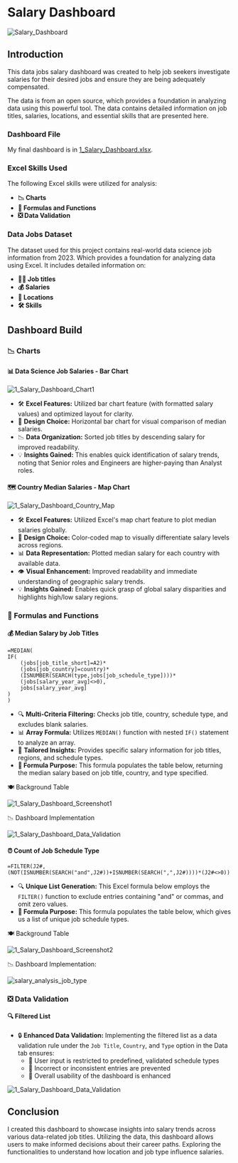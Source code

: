 # Salary Dashboard

![_Salary_Dashboard_](https://github.com/user-attachments/assets/6364bed4-3850-42de-807d-a94a7749a1c8)

## Introduction

This data jobs salary dashboard was created to help job seekers investigate salaries for their desired jobs and ensure they are being adequately compensated. 

The data is from an open source, which provides a foundation in analyzing data using this powerful tool. The data contains detailed information on job titles, salaries, locations, and essential skills that are presented here.

### Dashboard File
My final dashboard is in [1_Salary_Dashboard.xlsx](1_Salary_Dashboard.xlsx).

### Excel Skills Used

The following Excel skills were utilized for analysis:

- **📉 Charts**
- **🧮 Formulas and Functions**
- **❎ Data Validation**

### Data Jobs Dataset

The dataset used for this project contains real-world data science job information from 2023. Which provides a foundation for analyzing data using Excel. It includes detailed information on:

- **👨‍💼 Job titles**
- **💰 Salaries**
- **📍 Locations**
- **🛠️ Skills**

## Dashboard Build

### 📉 Charts

#### 📊 Data Science Job Salaries - Bar Chart   


![1_Salary_Dashboard_Chart1](https://github.com/user-attachments/assets/8be7b610-83bc-450f-9683-0a22477d19ea)   

- 🛠️ **Excel Features:** Utilized bar chart feature (with formatted salary values) and optimized layout for clarity.
- 🎨 **Design Choice:** Horizontal bar chart for visual comparison of median salaries.
- 📉 **Data Organization:** Sorted job titles by descending salary for improved readability.
- 💡 **Insights Gained:** This enables quick identification of salary trends, noting that Senior roles and Engineers are higher-paying than Analyst roles.

#### 🗺️ Country Median Salaries - Map Chart

![1_Salary_Dashboard_Country_Map](https://github.com/user-attachments/assets/79e9c61d-3532-42f3-b219-343a0619d897)


- 🛠️ **Excel Features:** Utilized Excel's map chart feature to plot median salaries globally.
- 🎨 **Design Choice:** Color-coded map to visually differentiate salary levels across regions.
- 📊 **Data Representation:** Plotted median salary for each country with available data.
- 👁️ **Visual Enhancement:** Improved readability and immediate understanding of geographic salary trends.
- 💡 **Insights Gained:** Enables quick grasp of global salary disparities and highlights high/low salary regions.

### 🧮 Formulas and Functions

#### 💰 Median Salary by Job Titles

```
=MEDIAN(
IF(
    (jobs[job_title_short]=A2)*
    (jobs[job_country]=country)*
    (ISNUMBER(SEARCH(type,jobs[job_schedule_type])))*
    (jobs[salary_year_avg]<>0),
    jobs[salary_year_avg]
)
)
```

- 🔍 **Multi-Criteria Filtering:** Checks job title, country, schedule type, and excludes blank salaries.
- 📊 **Array Formula:** Utilizes `MEDIAN()` function with nested `IF()` statement to analyze an array.
- 🎯 **Tailored Insights:** Provides specific salary information for job titles, regions, and schedule types.
- **🔢 Formula Purpose:** This formula populates the table below, returning the median salary based on job title, country, and type specified.

🍽️ Background Table


![1_Salary_Dashboard_Screenshot1](https://github.com/user-attachments/assets/d27a21ff-82a2-48ec-a783-c111975bdee4)

📉 Dashboard Implementation

![1_Salary_Dashboard_Data_Validation](https://github.com/user-attachments/assets/4e26c7a1-e8b4-49a9-a565-08a85a37035f)


#### ⏰ Count of Job Schedule Type

```
=FILTER(J2#,(NOT(ISNUMBER(SEARCH("and",J2#))+ISNUMBER(SEARCH(",",J2#))))*(J2#<>0))
```

- 🔍 **Unique List Generation:** This Excel formula below employs the `FILTER()` function to exclude entries containing "and" or commas, and omit zero values.
- **🔢 Formula Purpose:** This formula populates the table below, which gives us a list of unique job schedule types.

🍽️ Background Table


![1_Salary_Dashboard_Screenshot2](https://github.com/user-attachments/assets/90b85a4b-e3d0-40da-b5d9-09820113dcca)

📉 Dashboard Implementation:

![salary_analysis_job_type](https://github.com/user-attachments/assets/21705f53-6b83-4b81-9c23-1f2384bbbe1f)

### ❎ Data Validation

#### 🔍 Filtered List

- 🔒 **Enhanced Data Validation:** Implementing the filtered list as a data validation rule under the `Job Title`, `Country`, and `Type` option in the Data tab ensures:
    - 🎯 User input is restricted to predefined, validated schedule types
    - 🚫 Incorrect or inconsistent entries are prevented
    - 👥 Overall usability of the dashboard is enhanced


![1_Salary_Dashboard_Data_Validation](https://github.com/user-attachments/assets/a6c17529-1058-4adb-a3b2-d52c48069c4f)

## Conclusion

I created this dashboard to showcase insights into salary trends across various data-related job titles. Utilizing the data, this dashboard allows users to make informed decisions about their career paths. Exploring the functionalities to understand how location and job type influence salaries. 
